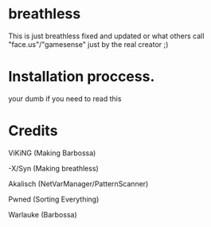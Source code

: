 # breathless
This is just breathless fixed and updated or what others call  "face.us"/"gamesense" just by the real creator ;)


# Installation proccess.
your dumb if you need to read this

# Credits


ViKiNG (Making Barbossa)

-X/Syn (Making breathless)

Akalisch (NetVarManager/PatternScanner)

Pwned (Sorting Everything)

Warlauke (Barbossa)

